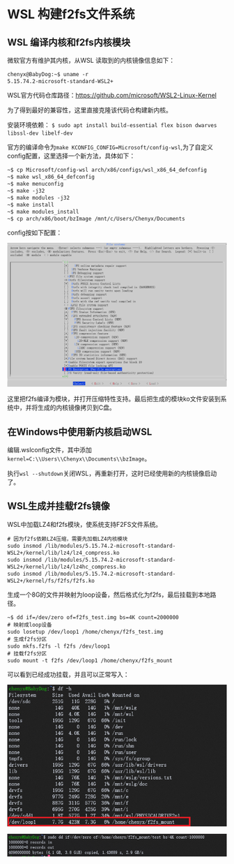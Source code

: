# WSL 构建f2fs文件系统

## WSL 编译内核和f2fs内核模块

微软官方有维护其内核，从WSL 读取到的内核镜像信息如下：

```Shell
chenyx@BabyDog:~$ uname -r
5.15.74.2-microsoft-standard-WSL2+
```

WSL官方代码仓库路径：<https://github.com/microsoft/WSL2-Linux-Kernel>

为了得到最好的兼容性，这里直接克隆该代码仓构建新内核。

安装环境依赖：
`$ sudo apt install build-essential flex bison dwarves libssl-dev libelf-dev`

官方的编译命令为`make KCONFIG_CONFIG=Microsoft/config-wsl`,为了自定义config配置，这里选择一个新方法，具体如下：

```Shell
~$ cp Microsoft/config-wsl arch/x86/configs/wsl_x86_64_defconfig
~$ make wsl_x86_64_defconfig
~$ make menuconfig
~$ make -j32
~$ make modules -j32
~$ make install
~$ make modules_install
~$ cp arch/x86/boot/bzImage /mnt/c/Users/Chenyx/Documents
```

config按如下配置：

![f2fs config 配置选项](/tmpimage/20221120220323.png)  

这里把f2fs编译为模块，并打开压缩特性支持。最后把生成的模块ko文件安装到系统中，并将生成的内核镜像拷贝到C盘。

## 在Windows中使用新内核启动WSL

编辑.wslconfig文件，其中添加`kernel=C:\\Users\\Chenyx\\Documents\\bzImage`。

执行`wsl --shutdown`关闭WSL，再重新打开，这时已经使用新的内核镜像启动了。

## WSL生成并挂载f2fs镜像

WSL中加载LZ4和f2fs模块，使系统支持F2FS文件系统。

```Shell
# 因为f2fs依赖LZ4压缩，需要先加载LZ4内核模块
sudo insmod /lib/modules/5.15.74.2-microsoft-standard-WSL2+/kernel/lib/lz4/lz4_compress.ko
sudo insmod /lib/modules/5.15.74.2-microsoft-standard-WSL2+/kernel/lib/lz4/lz4hc_compress.ko
sudo insmod /lib/modules/5.15.74.2-microsoft-standard-WSL2+/kernel/fs/f2fs/f2fs.ko
```

生成一个8G的文件并映射为loop设备，然后格式化为f2fs，最后挂载到本地路径。

```Shell
~$ dd if=/dev/zero of=f2fs_test.img bs=4K count=2000000
# 映射成loop设备
sudo losetup /dev/loop1 /home/chenyx/f2fs_test.img
# 生成f2fs分区
sudo mkfs.f2fs -l f2fs /dev/loop1
# 挂载f2fs分区
sudo mount -t f2fs /dev/loop1 /home/chenyx/f2fs_mount
```

可以看到已经成功挂载，并且可以正常写入：

![挂载成功](/tmpimage/20221120222914.png)  

![写入4G内容](/tmpimage/20221120223058.png)
